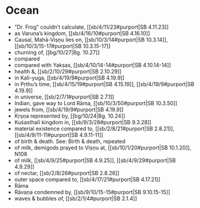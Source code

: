 # Ocean

* ”Dr. Frog” couldn’t calculate, [[sb/4/11/23#purport|SB 4.11.23]]
* as Varuṇa’s kingdom, [[sb/4/16/10#purport|SB 4.16.10]]
* Causal, Mahā-Viṣṇu lies on, [[sb/10/3/14#purport|SB 10.3.14]], [[sb/10/3/15-17#purport|SB 10.3.15-17]]
* churning of, [[bg/10/27|Bg. 10.27]]
* compared 
* compared with Yakṣas, [[sb/4/10/14-14#purport|SB 4.10.14-14]]
* health &, [[sb/2/10/29#purport|SB 2.10.29]]
* in Kali-yuga, [[sb/4/19/9#purport|SB 4.19.9]]
* in Pṛthu’s time, [[sb/4/15/19#purport|SB 4.15.19]], [[sb/4/19/9#purport|SB 4.19.9]]
* in universe, [[sb/2/7/1#purport|SB 2.7.1]]
* Indian, gave way to Lord Rāma, [[sb/10/3/50#purport|SB 10.3.50]]
* jewels from, [[sb/4/19/9#purport|SB 4.19.9]]
* Kṛṣṇa represented by, [[bg/10/24|Bg. 10.24]]
* Kuśasthalī kingdom in, [[sb/9/3/28#purport|SB 9.3.28]]
* material existence compared to, [[sb/2/8/21#purport|SB 2.8.21]], [[sb/4/9/11-11#purport|SB 4.9.11-11]]
* of birth & death. See: Birth & death, repeated 
* of milk, demigods prayed to Viṣṇu at, [[sb/10/1/20#purport|SB 10.1.20]], N108
* of milk, [[sb/4/9/25#purport|SB 4.9.25]], [[sb/4/9/29#purport|SB 4.9.29]]
* of nectar, [[sb/2/8/26#purport|SB 2.8.26]]
* outer space compared to, [[sb/4/17/21#purport|SB 4.17.21]]
* Rāma 
* Rāvaṇa condemned by, [[sb/9/10/15-15#purport|SB 9.10.15-15]]
* waves & bubbles of, [[sb/2/1/4#purport|SB 2.1.4]]
